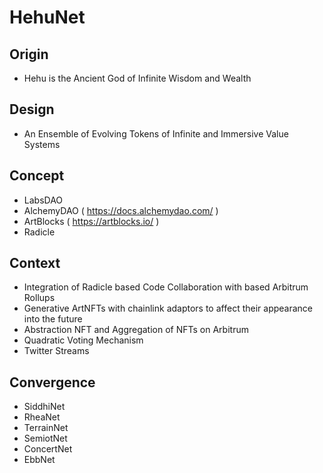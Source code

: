 # HehuNet

## Origin
- Hehu is the Ancient God of Infinite Wisdom and Wealth

## Design
- An Ensemble of Evolving Tokens of Infinite and Immersive Value Systems

## Concept
- LabsDAO
- AlchemyDAO ( https://docs.alchemydao.com/ )
- ArtBlocks ( https://artblocks.io/ )
- Radicle

## Context
- Integration of Radicle based Code Collaboration with based Arbitrum Rollups
- Generative ArtNFTs with chainlink adaptors to affect their appearance into the future
- Abstraction NFT and Aggregation of NFTs on Arbitrum
- Quadratic Voting Mechanism
- Twitter Streams

## Convergence
- SiddhiNet
- RheaNet
- TerrainNet
- SemiotNet
- ConcertNet
- EbbNet
